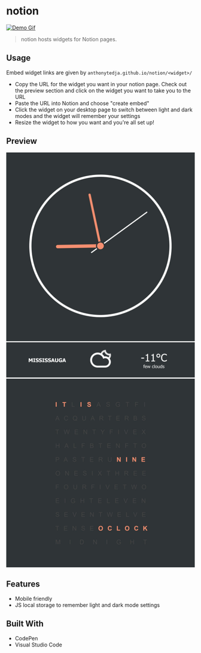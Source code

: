 # notion

[![Demo Gif](assets/demo.gif)](https://www.notion.so/help/embed-and-connect-other-apps)

> notion hosts widgets for Notion pages.

## Usage

Embed widget links are given by `anthonytedja.github.io/notion/<widget>/`

- Copy the URL for the widget you want in your notion page. Check out the preview section and click on the widget you want to take you to the URL
- Paste the URL into Notion and choose "create embed"
- Click the widget on your desktop page to switch between light and dark modes and the widget will remember your settings
- Resize the widget to how you want and you're all set up!

## Preview

[![Clock](assets/clock.jpg)](https://anthonytedja.github.io/notion/clock/)
[![Weather](assets/weather.jpg)](https://anthonytedja.github.io/notion/weather/)
[![Time](assets/time.jpg)](https://anthonytedja.github.io/notion/time/)

## Features

- Mobile friendly
- JS local storage to remember light and dark mode settings

## Built With

- CodePen
- Visual Studio Code

